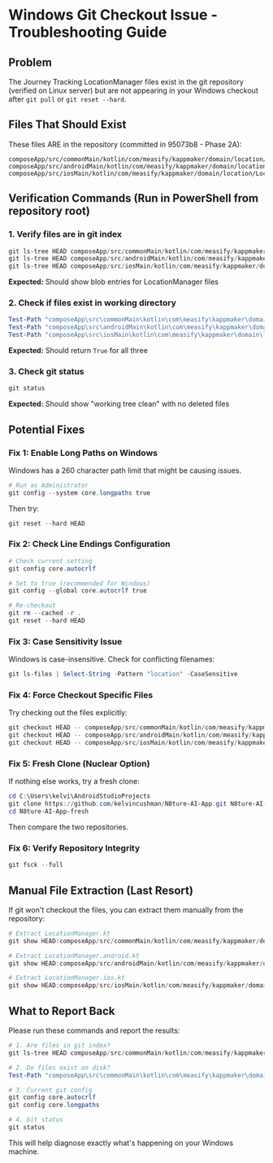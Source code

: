 # Windows Git Checkout Issue - Troubleshooting Guide

## Problem
The Journey Tracking LocationManager files exist in the git repository (verified on Linux server) but are not appearing in your Windows checkout after `git pull` or `git reset --hard`.

## Files That Should Exist

These files ARE in the repository (committed in 95073b8 - Phase 2A):

```
composeApp/src/commonMain/kotlin/com/measify/kappmaker/domain/location/LocationManager.kt
composeApp/src/androidMain/kotlin/com/measify/kappmaker/domain/location/LocationManager.android.kt
composeApp/src/iosMain/kotlin/com/measify/kappmaker/domain/location/LocationManager.ios.kt
```

## Verification Commands (Run in PowerShell from repository root)

### 1. Verify files are in git index
```powershell
git ls-tree HEAD composeApp/src/commonMain/kotlin/com/measify/kappmaker/domain/location/
git ls-tree HEAD composeApp/src/androidMain/kotlin/com/measify/kappmaker/domain/location/
git ls-tree HEAD composeApp/src/iosMain/kotlin/com/measify/kappmaker/domain/location/
```

**Expected:** Should show blob entries for LocationManager files

### 2. Check if files exist in working directory
```powershell
Test-Path "composeApp\src\commonMain\kotlin\com\measify\kappmaker\domain\location\LocationManager.kt"
Test-Path "composeApp\src\androidMain\kotlin\com\measify\kappmaker\domain\location\LocationManager.android.kt"
Test-Path "composeApp\src\iosMain\kotlin\com\measify\kappmaker\domain\location\LocationManager.ios.kt"
```

**Expected:** Should return `True` for all three

### 3. Check git status
```powershell
git status
```

**Expected:** Should show "working tree clean" with no deleted files

## Potential Fixes

### Fix 1: Enable Long Paths on Windows
Windows has a 260 character path limit that might be causing issues.

```powershell
# Run as Administrator
git config --system core.longpaths true
```

Then try:
```powershell
git reset --hard HEAD
```

### Fix 2: Check Line Endings Configuration
```powershell
# Check current setting
git config core.autocrlf

# Set to true (recommended for Windows)
git config --global core.autocrlf true

# Re-checkout
git rm --cached -r .
git reset --hard HEAD
```

### Fix 3: Case Sensitivity Issue
Windows is case-insensitive. Check for conflicting filenames:

```powershell
git ls-files | Select-String -Pattern "location" -CaseSensitive
```

### Fix 4: Force Checkout Specific Files
Try checking out the files explicitly:

```powershell
git checkout HEAD -- composeApp/src/commonMain/kotlin/com/measify/kappmaker/domain/location/LocationManager.kt
git checkout HEAD -- composeApp/src/androidMain/kotlin/com/measify/kappmaker/domain/location/LocationManager.android.kt
git checkout HEAD -- composeApp/src/iosMain/kotlin/com/measify/kappmaker/domain/location/LocationManager.ios.kt
```

### Fix 5: Fresh Clone (Nuclear Option)
If nothing else works, try a fresh clone:

```powershell
cd C:\Users\kelvi\AndroidStudioProjects
git clone https://github.com/kelvincushman/N8ture-AI-App.git N8ture-AI-App-fresh
cd N8ture-AI-App-fresh
```

Then compare the two repositories.

### Fix 6: Verify Repository Integrity
```powershell
git fsck --full
```

## Manual File Extraction (Last Resort)

If git won't checkout the files, you can extract them manually from the repository:

```powershell
# Extract LocationManager.kt
git show HEAD:composeApp/src/commonMain/kotlin/com/measify/kappmaker/domain/location/LocationManager.kt > composeApp\src\commonMain\kotlin\com\measify\kappmaker\domain\location\LocationManager.kt

# Extract LocationManager.android.kt
git show HEAD:composeApp/src/androidMain/kotlin/com/measify/kappmaker/domain/location/LocationManager.android.kt > composeApp\src\androidMain\kotlin\com\measify\kappmaker\domain\location\LocationManager.android.kt

# Extract LocationManager.ios.kt
git show HEAD:composeApp/src/iosMain/kotlin/com/measify/kappmaker/domain/location/LocationManager.ios.kt > composeApp\src\iosMain\kotlin\com\measify\kappmaker\domain\location\LocationManager.ios.kt
```

## What to Report Back

Please run these commands and report the results:

```powershell
# 1. Are files in git index?
git ls-tree HEAD composeApp/src/commonMain/kotlin/com/measify/kappmaker/domain/location/

# 2. Do files exist on disk?
Test-Path "composeApp\src\commonMain\kotlin\com\measify\kappmaker\domain\location\LocationManager.kt"

# 3. Current git config
git config core.autocrlf
git config core.longpaths

# 4. Git status
git status
```

This will help diagnose exactly what's happening on your Windows machine.
